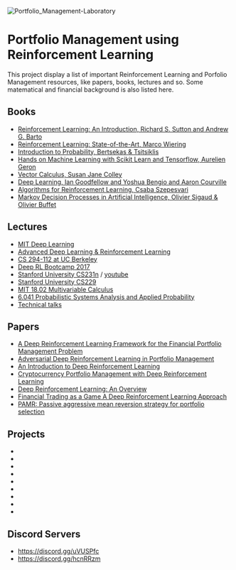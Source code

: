 ![Portfolio_Management-Laboratory](https://img.shields.io/badge/Portfolio_Management-Laboratory-c2c505.svg?colorA=ca20c0&longCache=true&style=for-the-badge "Reinforcement_Learning-and_Portfolio_Management")

# Portfolio Management using Reinforcement Learning

This project display a list of important Reinforcement Learning and Porfolio Management resources, like papers, books, lectures and so. Some matematical and financial background is also listed here.
  
## Books
* [Reinforcement Learning: An Introduction, Richard S. Sutton and Andrew G. Barto](https://web.stanford.edu/class/psych209/Readings/SuttonBartoIPRLBook2ndEd.pdf)
* [Reinforcement Learning: State-of-the-Art, Marco Wiering](/books/ReinforcementLearningState-of-the-Art.pdf)
* [Introduction to Probability, Bertsekas & Tsitsiklis](/books/Math--Bertsekas_Tsitsiklis_Introduction_to_probability.pdf)
* [Hands on Machine Learning with Scikit Learn and Tensorflow, Aurelien Geron](/books/Hands%20on%20Machine%20Learning%20with%20Scikit%20Learn%20and%20Tensorflow.pdf)
* [Vector Calculus, Susan Jane Colley](/books/Vector%20Calculus.pdf)
* [Deep Learning, Ian Goodfellow and Yoshua Bengio and Aaron Courville](/books/deeplearningbook.pdf)
* [Algorithms for Reinforcement Learning, Csaba Szepesvari](/books/RLAlgsInMDPs.pdf)
* [Markov Decision Processes in Artificial Intelligence, Olivier Sigaud & Olivier Buffet](/books/Markov_Decision_Processes_and_Artificial_Intelligence.pdf)

## Lectures
* [MIT Deep Learning](https://www.youtube.com/playlist?list=PLrAXtmErZgOeiKm4sgNOknGvNjby9efdf)
* [Advanced Deep Learning & Reinforcement Learning](https://www.youtube.com/playlist?list=PLqYmG7hTraZDNJre23vqCGIVpfZ_K2RZs)
* [CS 294-112 at UC Berkeley](http://rail.eecs.berkeley.edu/deeprlcourse/)
* [Deep RL Bootcamp 2017](https://www.youtube.com/playlist?list=PLAdk-EyP1ND8MqJEJnSvaoUShrAWYe51U)
* [Stanford University CS231n](http://cs231n.github.io/) / [youtube](https://www.youtube.com/playlist?list=PLC1qU-LWwrF64f4QKQT-Vg5Wr4qEE1Zxk)
* [Stanford University CS229](https://www.youtube.com/playlist?list=PLA89DCFA6ADACE599)
* [MIT 18.02 Multivariable Calculus](https://www.youtube.com/playlist?list=PL4C4C8A7D06566F38)
* [6.041 Probabilistic Systems Analysis and Applied Probability](https://www.youtube.com/playlist?list=PLUl4u3cNGP61MdtwGTqZA0MreSaDybji8)
* [Technical talks](https://www.youtube.com/playlist?list=PLqYmG7hTraZCuaG0h0DDn_YPleGLLAEkK)

## Papers
* [A Deep Reinforcement Learning Framework for the Financial Portfolio Management Problem](https://arxiv.org/abs/1706.10059)
* [Adversarial Deep Reinforcement Learning in Portfolio Management](https://arxiv.org/abs/1808.09940)
* [An Introduction to Deep Reinforcement Learning](https://arxiv.org/abs/1811.12560)
* [Cryptocurrency Portfolio Management with Deep Reinforcement Learning](https://arxiv.org/abs/1612.01277)
* [Deep Reinforcement Learning: An Overview](https://arxiv.org/abs/1701.07274)
* [Financial Trading as a Game A Deep Reinforcement Learning Approach](https://arxiv.org/abs/1807.02787)
* [PAMR: Passive aggressive mean reversion strategy for portfolio selection](https://link.springer.com/article/10.1007/s10994-012-5281-z)

## Projects
* []()
* []()
* []()
* []()
* []()
* []()
* []()
* []()
* []()

## Discord Servers

* https://discord.gg/uVUSPfc
* https://discord.gg/hcnRRzm
